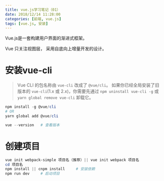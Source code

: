 ```yaml
---
title: vue.js学习笔记（01）
date: 2018/12/14 11:28:00
categories: [前端, vue.js]
tags: [vue.js, 安装]
---
```


Vue.js是一套构建用户界面的渐进式框架。

Vue 只关注视图层， 采用自底向上增量开发的设计。

<!-- more -->

# 安装vue-cli

> Vue CLI 的包名称由 `vue-cli` 改成了 `@vue/cli`。 如果你已经全局安装了旧版本的 `vue-cli`(1.x 或 2.x)，你需要先通过 `npm uninstall vue-cli -g` 或 `yarn global remove vue-cli` 卸载它。

```powershell
npm install -g @vue/cli
# OR
yarn global add @vue/cli
```

```powershell
vue --version	# 查看版本
```

# 创建项目

```powershell
vue init webpack-simple 项目名（推荐）|| vue init webpack 项目名
cd 项目名
npm install || cnpm install		# 安装依赖
npm run dev		# 启动项目
```



